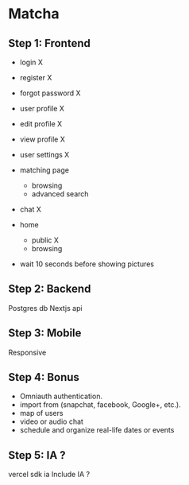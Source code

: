 # Matcha

## Step 1: Frontend
- login X
- register X
- forgot password X

- user profile X
- edit profile X
- view profile X
- user settings X

- matching page
	- browsing
	- advanced search

- chat X

- home
	- public X
	- browsing

- wait 10 seconds before showing pictures

## Step 2: Backend
Postgres db
Nextjs api

## Step 3: Mobile

Responsive

## Step 4: Bonus
- Omniauth authentication.
- import from (snapchat, facebook, Google+, etc.).
- map of users
- video or audio chat
- schedule and organize real-life dates or events

## Step 5: IA ?
vercel sdk ia
Include IA ?